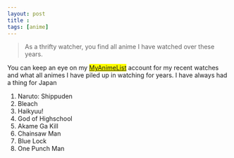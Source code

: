 ```yaml
---
layout: post
title : ‎
tags: [anime]
---
```


> As a thrifty watcher, you find all anime I have watched over these years.

You can keep an eye on my <a style="background-color: #FFFF00" href="https://myanimelist.net/profile/beephzy" target="_blank">MyAnimeList</a> account for my recent watches and what all animes I have piled up in watching for years. I have always had a thing for Japan

1. Naruto: Shippuden
2. Bleach
3. Haikyuu!
4. God of Highschool
5. Akame Ga Kill
6. Chainsaw Man
7. Blue Lock
8. One Punch Man
